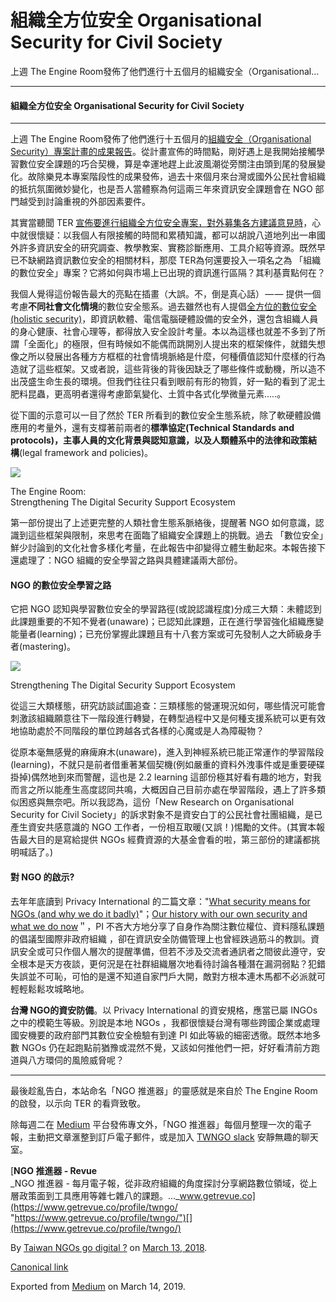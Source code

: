 組織全方位安全 Organisational Security for Civil Society
=================================================

上週 The Engine Room發佈了他們進行十五個月的組織安全（Organisational…

* * *

#### 組織全方位安全 Organisational Security for Civil Society

* * *

上週 The Engine Room發佈了他們進行十五個月的[組織安全（Organisational Security）專案計畫的成果報告](https://www.theengineroom.org/civil-society-digital-security-new-research/)。從計畫宣佈的時間點，剛好遇上是我開始接觸學習數位安全課題的巧合契機，算是幸運地趕上此波風潮從旁關注由頭到尾的發展變化。故除樂見本專案階段性的成果發佈，過去十來個月來台灣或國外公民社會組織的抵抗氛圍微妙變化，也是吾人當體察為何這兩三年來資訊安全課題會在 NGO 部門越受到討論重視的外部因素要件。

其實當聽聞 TER [宣佈要進行組織全方位安全專案，對外募集各方建議意見時](https://orgsec.community/display/OS/About+This+Initiative)，心中就很懷疑：以我個人有限接觸的時間和累積知識，都可以胡說八道地列出一串國外許多資訊安全的研究調查、教學教案、實務診斷應用、工具介紹等資源。既然早已不缺網路資訊數位安全的相關材料，那麼 TER為何還要投入一項名之為 「組織的數位安全」專案？它將如何與市場上已出現的資訊進行區隔？其利基賣點何在？

我個人覺得這份報告最大的亮點在插畫（大誤。不，倒是真心話） — — 提供一個考慮**不同社會文化情境**的數位安全態系。過去雖然也有人提倡[全方位的數位安全(holistic security)](https://self.jxtsai.info/2016/06/holistic-security.html)，即資訊軟體、電信電腦硬體設備的安全外，還包含組織人員的身心健康、社會心理等，都得放入安全設計考量。本以為這樣也就差不多到了所謂「全面化」的極限，但有時候如不能偶而跳開別人提出來的框架條件，就錯失想像之所以發展出各種方方框框的社會情境脈絡是什麼，何種價值認知什麼樣的行為造就了這些框架。又或者說，這些背後的背後因缺乏了哪些條件或動機，所以造不出茂盛生命生長的環境。但我們往往只看到眼前有形的物質，好一點的看到了泥土肥料昆蟲，更高明者還得考慮節氣變化、土質中各式化學微量元素.....。

從下圖的示意可以一目了然於 TER 所看到的數位安全生態系統，除了軟硬體設備應用的考量外，還有支橕著前兩者的**標準協定(Technical Standards and protocols)，主事人員的文化背景與認知意識，以及人類體系中的法律和政策結構**(legal framework and policies)。

![](https://cdn-images-1.medium.com/max/800/1*ipnaJWPhR_suRCdIjg0y8w.png)

The Engine Room:  
Strengthening The Digital Security Support Ecosystem

第一部份提出了上述更完整的人類社會生態系脈絡後，提醒著 NGO 如何意識，認識到這些框架與限制，來思考在面臨了組織安全課題上的挑戰。過去 「數位安全」鮮少討論到的文化社會多樣化考量，在此報告中卻變得立體生動起來。本報告接下還處理了：NGO 組織的安全學習之路與具體建議兩大部份。

#### NGO 的數位安全學習之路

它把 NGO 認知與學習數位安全的學習路徑(或說認識程度)分成三大類：未體認到此課題重要的不知不覺者(unaware)；已認知此課題，正在進行學習強化組織應變能量者(learning)；已充份掌握此課題且有十八套方案或可先發制人之大師級身手者(mastering)。

![](https://cdn-images-1.medium.com/max/800/1*Hx7IbSxYpgZ8xkaDNzpR8g.png)

Strengthening The Digital Security Support Ecosystem

從這三大類樣態，研究訪談試圖追查：三類樣態的營運現況如何，哪些情況可能會刺激該組織願意往下一階段進行轉變，在轉型過程中又是何種支援系統可以更有效地協助處於不同階段的單位跨越各式各樣的心魔或是人為障礙物？

從原本毫無感覺的麻痺麻木(unaware)，進入到神經系統已能正常運作的學習階段(learning)，不就只是前者借重著某個契機(例如嚴重的資料外洩事件或是重要硬碟掛掉)偶然地到來而警醒，這也是 2.2 learning 這部份極其好看有趣的地方，對我而言之所以能產生高度認同共鳴，大概因自己目前亦處在學習階段，遇上了許多類似困惑與無奈吧。所以我認為，這份「New Research on Organisational Security for Civil Society」的訴求對象不是資安白丁的公民社會社團組織，是已產生資安共感意識的 NGO 工作者，一份相互取暖(又誤！)惕勵的文件。(其實本報告最大目的是寫給提供 NGOs 經費資源的大基金會看的啦，第三部份的建議都挑明喊話了。)

#### 對 NGO 的啟示?

去年年底讀到 Privacy International 的二篇文章："[What security means for NGOs (and why we do it badly)](https://privacyinternational.org/blog/637/what-security-means-ngos-and-why-we-do-it-badly)"；[Our history with our own security and what we do now](https://medium.com/@privacyint/our-history-with-our-own-security-and-what-we-do-now-944914672145)＂，PI 不吝大方地分享了自身作為關注數位權位、資料隱私課題的倡議型國際非政府組織 ，卻在資訊安全防備管理上也曾經跌過筋斗的教訓。資訊安全或可只作個人層次的提醒準備，但若不涉及交流者通訊者之間彼此遵守，安全根本是天方夜談，更何況是在社群組織層次地看待討論各種潛在漏洞弱點？犯錯失誤並不可恥，可怕的是還不知道自家門戶大開，敵對方根本連木馬都不必派就可輕輕鬆鬆攻城略地。

**台灣 NGO的資安防備**。以 Privacy International 的資安規格，應當已屬 INGOs 之中的模範生等級。別說是本地 NGOs ，我都很懷疑台灣有哪些跨國企業或處理國安機要的政府部門其數位安全檢驗有到達 PI 如此等級的細密透徹。既然本地多數 NGOs 仍在起跑點前猶豫或混然不覺，又該如何推他們一把，好好看清前方跑道與八方環伺的風險威脅呢？

* * *

最後趁亂告白，本站命名「NGO 推進器」的靈感就是來自於 The Engine Room 的啟發，以示向 TER 的看齊致敬。

除每週二在 [Medium](https://medium.twngo.xyz) 平台發佈專文外，「NGO 推進器」每個月整理一次的電子報，主動把文章滙整到訂戶電子郵件，或是加入 [TWNGO slack](http://to.twngo.xyz/2tHrRtj) 安靜無趣的聊天室。

[**NGO 推進器 - Revue**  
_NGO 推進器 - 每月電子報，從非政府組織的角度探討分享網路數位領域，從上層政策面到工具應用等雜七雜八的課題。..._www.getrevue.co](https://www.getrevue.co/profile/twngo/ "https://www.getrevue.co/profile/twngo/")[](https://www.getrevue.co/profile/twngo/)

By [Taiwan NGOs go digital ?](https://medium.com/@twngo) on [March 13, 2018](https://medium.com/p/2dbcf02f0203).

[Canonical link](https://medium.com/@twngo/civil-society-digital-security-research-2dbcf02f0203)

Exported from [Medium](https://medium.com) on March 14, 2019.